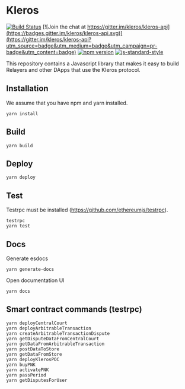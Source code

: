 # Kleros


[![Build Status](https://travis-ci.org/kleros/kleros-api.svg?branch=master)](https://travis-ci.org/kleros/kleros-api) [![Join the chat at https://gitter.im/kleros/kleros-api](https://badges.gitter.im/kleros/kleros-api.svg)](https://gitter.im/kleros/kleros-api?utm_source=badge&utm_medium=badge&utm_campaign=pr-badge&utm_content=badge) [![npm version](https://badge.fury.io/js/kleros-api.svg)](https://badge.fury.io/js/kleros-api) [![js-standard-style](https://img.shields.io/badge/code%20style-standard-brightgreen.svg)](https://github.com/standard/standard)

This repository contains a Javascript library that makes it easy to build Relayers and other DApps that use the Kleros protocol.

## Installation

We assume that you have npm and yarn installed.

```
yarn install
```

## Build

```
yarn build
```

## Deploy

```
yarn deploy
```

## Test

Testrpc must be installed (https://github.com/ethereumjs/testrpc).

```
testrpc
yarn test
```

## Docs
Generate esdocs
```
yarn generate-docs
```

Open documentation UI
```
yarn docs
```

## Smart contract commands (testrpc)

```
yarn deployCentralCourt
yarn deployArbitrableTransaction
yarn createArbitrableTransactionDispute
yarn getDisputeDataFromCentralCourt
yarn getDataFromArbitrableTransaction
yarn postDataToStore
yarn getDataFromStore
yarn deployKlerosPOC
yarn buyPNK
yarn activatePNK
yarn passPeriod
yarn getDisputesForUser
```
